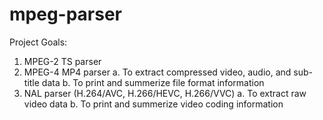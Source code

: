 # mpeg-parser
Project Goals: 
  1. MPEG-2 TS parser    
  2. MPEG-4 MP4 parser
    a. To extract compressed video, audio, and sub-title data
    b. To print and summerize file format information
  3. NAL parser (H.264/AVC, H.266/HEVC, H.266/VVC)
    a. To extract raw video data
    b. To print and summerize video coding information
